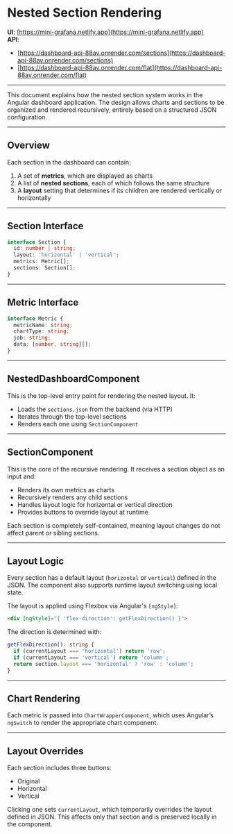 # Nested Section Rendering

**UI**: [https://mini-grafana.netlify.app](https://mini-grafana.netlify.app)  
**API**:  
- [https://dashboard-api-88av.onrender.com/sections](https://dashboard-api-88av.onrender.com/sections)  
- [https://dashboard-api-88av.onrender.com/flat](https://dashboard-api-88av.onrender.com/flat)

---

This document explains how the nested section system works in the Angular dashboard application. The design allows charts and sections to be organized and rendered recursively, entirely based on a structured JSON configuration.

---

## Overview

Each section in the dashboard can contain:

1. A set of **metrics**, which are displayed as charts  
2. A list of **nested sections**, each of which follows the same structure  
3. A **layout** setting that determines if its children are rendered vertically or horizontally

---

## Section Interface

```ts
interface Section {
  id: number | string;
  layout: 'horizontal' | 'vertical';
  metrics: Metric[];
  sections: Section[];
}
```

---

## Metric Interface

```ts
interface Metric {
  metricName: string;
  chartType: string;
  job: string;
  data: [number, string][];
}
```

---

## NestedDashboardComponent

This is the top-level entry point for rendering the nested layout. It:

- Loads the `sections.json` from the backend (via HTTP)
- Iterates through the top-level sections
- Renders each one using `SectionComponent`

---

## SectionComponent

This is the core of the recursive rendering. It receives a section object as an input and:

- Renders its own metrics as charts
- Recursively renders any child sections
- Handles layout logic for horizontal or vertical direction
- Provides buttons to override layout at runtime

Each section is completely self-contained, meaning layout changes do not affect parent or sibling sections.

---

## Layout Logic

Every section has a default layout (`horizontal` or `vertical`) defined in the JSON. The component also supports runtime layout switching using local state.

The layout is applied using Flexbox via Angular's `[ngStyle]`:

```html
<div [ngStyle]="{ 'flex-direction': getFlexDirection() }">
```

The direction is determined with:

```ts
getFlexDirection(): string {
  if (currentLayout === 'horizontal') return 'row';
  if (currentLayout === 'vertical') return 'column';
  return section.layout === 'horizontal' ? 'row' : 'column';
}
```

---

## Chart Rendering

Each metric is passed into `ChartWrapperComponent`, which uses Angular’s `ngSwitch` to render the appropriate chart component.

---

## Layout Overrides

Each section includes three buttons:

- Original
- Horizontal
- Vertical

Clicking one sets `currentLayout`, which temporarily overrides the layout defined in JSON. This affects only that section and is preserved locally in the component.

